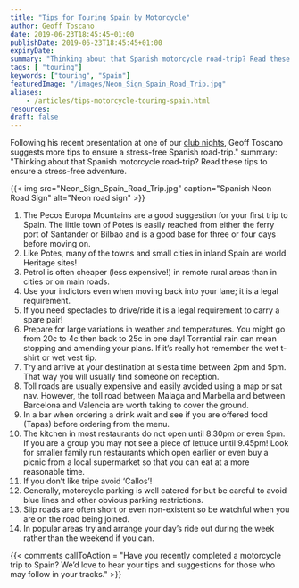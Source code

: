 ```yaml
---
title: "Tips for Touring Spain by Motorcycle"
author: Geoff Toscano
date: 2019-06-23T18:45:45+01:00
publishDate: 2019-06-23T18:45:45+01:00
expiryDate:
summary: "Thinking about that Spanish motorcycle road-trip? Read these tips to ensure a stress-free adventure."
tags: [ "touring"] 
keywords: ["touring", "Spain"]
featuredImage: "/images/Neon_Sign_Spain_Road_Trip.jpg"
aliases:
    - /articles/tips-motorcycle-touring-spain.html
resources:
draft: false
---
```


Following his recent presentation at one of our [club nights](/social "Read more about our group meetings"), Geoff Toscano suggests more tips to ensure a stress-free Spanish road-trip."
summary: "Thinking about that Spanish motorcycle road-trip? Read these tips to ensure a stress-free adventure.

{{< img src="Neon_Sign_Spain_Road_Trip.jpg" caption="Spanish Neon Road Sign" alt="Neon road sign" >}}

1. The Pecos Europa Mountains are a good suggestion for your first trip to Spain. The little town of Potes is easily reached from either the ferry port of Santander or Bilbao and is a good base for three or four days before moving on.
2. Like Potes, many of the towns and small cities in inland Spain are world Heritage sites!
3. Petrol is often cheaper (less expensive!) in remote rural areas than in cities or on main roads.
4. Use your indictors even when moving back into your lane; it is a legal requirement.
5. If you need spectacles to drive/ride it is a legal requirement to carry a spare pair!
6. Prepare for large variations in weather and temperatures. You might go from 20c to 4c then back to 25c in one day! Torrential rain can mean stopping and amending your plans. If it’s really hot remember the wet t-shirt or wet vest tip.
7. Try and arrive at your destination at siesta time between 2pm and 5pm. That way you will usually find someone on reception.
8. Toll roads are usually expensive and easily avoided using a map or sat nav. However, the toll road between Malaga and Marbella and between Barcelona and Valencia are worth taking to cover the ground.
9. In a bar when ordering a drink wait and see if you are offered food (Tapas) before ordering from the menu.
10. The kitchen in most restaurants do not open until 8.30pm or even 9pm. If you are a group you may not see a piece of lettuce until 9.45pm! Look for smaller family run restaurants which open earlier or even buy a picnic from a local supermarket so that you can eat at a more reasonable time.
11. If you don’t like tripe avoid ‘Callos’!
12. Generally, motorcycle parking is well catered for but be careful to avoid blue lines and other obvious parking restrictions.
13. Slip roads are often short or even non-existent so be watchful when you are on the road being joined.
14. In popular areas try and arrange your day’s ride out during the week rather than the weekend if you can.

{{< comments callToAction = "Have you recently completed a motorcycle trip to Spain? We’d love to hear your tips and suggestions for those who may follow in your tracks." >}}